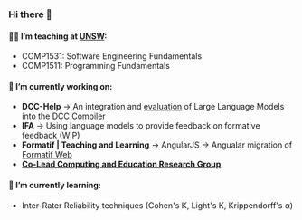 ### Hi there 👋

#### 🧑‍🏫 I’m teaching at [UNSW](https://www.unsw.edu.au/engineering/our-schools/computer-science-and-engineering):
 * COMP1531: Software Engineering Fundamentals
 * COMP1511: Programming Fundamentals

#### 🔭 I’m currently working on:
  * **DCC-Help** -> An integration and [evaluation](https://dl.acm.org/doi/10.1145/3545945.3569768) of Large Language Models into the [DCC Compiler](https://github.com/COMP1511UNSW/dcc)
  * **IFA** -> Using language models to provide feedback on formative feedback (WIP) 
  * **Formatif | Teaching and Learning** -> AngularJS -> Angualar migration of [Formatif Web](https://github.com/doubtfire-lms/doubtfire-web)
  * **[Co-Lead Computing and Education Research Group](https://www.unsw.edu.au/engineering/our-schools/computer-science-and-engineering/our-research/research-groups/computing-education)**

#### 🌱 I’m currently learning:
  * Inter-Rater Reliability techniques (Cohen's Κ, Light's K, Krippendorff's α)

<!--
**jakerenzella/jakerenzella** is a ✨ _special_ ✨ repository because its `README.md` (this file) appears on your GitHub profile.

Here are some ideas to get you started:

- 🔭 I’m currently working on ...
- 🌱 I’m currently learning ...
- 👯 I’m looking to collaborate on ...
- 🤔 I’m looking for help with ...
- 💬 Ask me about ...
- 📫 How to reach me: ...
- 😄 Pronouns: ...
- ⚡ Fun fact: ...
-->
